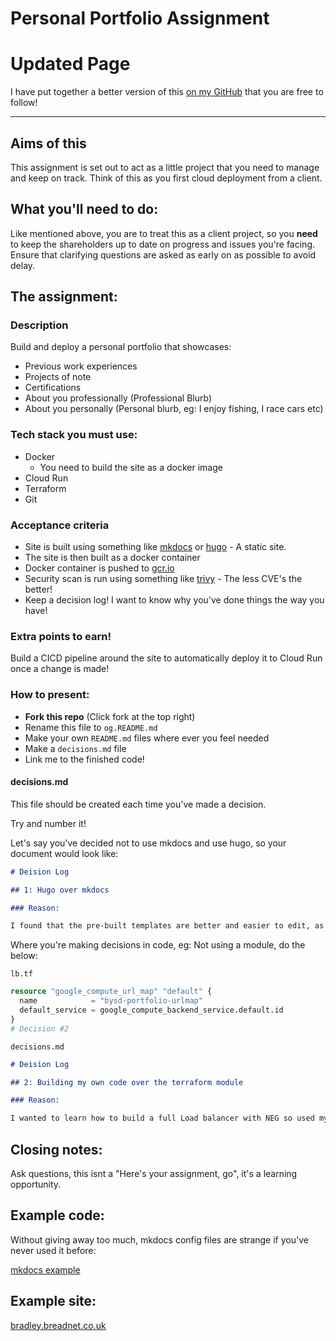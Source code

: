 # Personal Portfolio Assignment

# Updated Page

I have put together a better version of this [on my GitHub](https://github.com/userbradley/portfolio-project) that you are free to follow!

---

## Aims of this

This assignment is set out to act as a little project that you need to manage and keep on track. Think of this as you first cloud deployment from a client.

## What you'll need to do:

Like mentioned above, you are to treat this as a client project, so you **need** to keep the shareholders up to date on progress and issues you're facing. Ensure that clarifying questions are asked as early on as possible to avoid delay.

## The assignment:

### Description

Build and deploy a personal portfolio that showcases:
* Previous work experiences
* Projects of note
* Certifications
* About you professionally (Professional Blurb)
* About you personally (Personal blurb, eg: I enjoy fishing, I race cars etc)

### Tech stack you **must** use:

* Docker 
    * You need to build the site as a docker image
* Cloud Run 
* Terraform
* Git

### Acceptance criteria

* Site is built using something like [mkdocs](https://www.mkdocs.org) or [hugo](gohugo.io/) - A static site.
* The site is then built as a docker container
* Docker container is pushed to [gcr.io](https://cloud.google.com/container-registry/)
* Security scan is run using something like [trivy](https://aquasecurity.github.io/trivy/) - The less CVE's the better! 
* Keep a decision log! I want to know why you've done things the way you have!


### Extra points to earn!

Build a CICD pipeline around the site to automatically deploy it to Cloud Run once a change is made!

### How to present:
* **Fork this repo** (Click fork at the top right)
* Rename this file to `og.README.md`
* Make your own `README.md` files where ever you feel needed
* Make a `decisions.md` file
* Link me to the finished code!


#### decisions.md

This file should be created each time you've made a decision.

Try and number it! 

Let's say you've decided not to use mkdocs and use hugo, so your document would look like:
```markdown
# Deision Log

## 1: Hugo over mkdocs

### Reason:

I found that the pre-built templates are better and easier to edit, as well as the build process etc...
```

Where you're making decisions in code, eg: Not using a module, do the below:

`lb.tf`
```terraform
resource "google_compute_url_map" "default" {
  name            = "bysd-portfolio-urlmap"
  default_service = google_compute_backend_service.default.id
}
# Decision #2
```

`decisions.md`
```markdown
# Deision Log

## 2: Building my own code over the terraform module

### Reason:

I wanted to learn how to build a full Load balancer with NEG so used my own code over the module.
```

## Closing notes:

Ask questions, this isnt a "Here's your assignment, go", it's a learning opportunity.

## Example code: 

Without giving away too much, mkdocs config files are strange if you've never used it before:

[mkdocs example](https://gist.github.com/userbradley/9aabac20e47c420e07b9bc0621378310)

## Example site:

[bradley.breadnet.co.uk](https://bradley.breadnet.co.uk)
